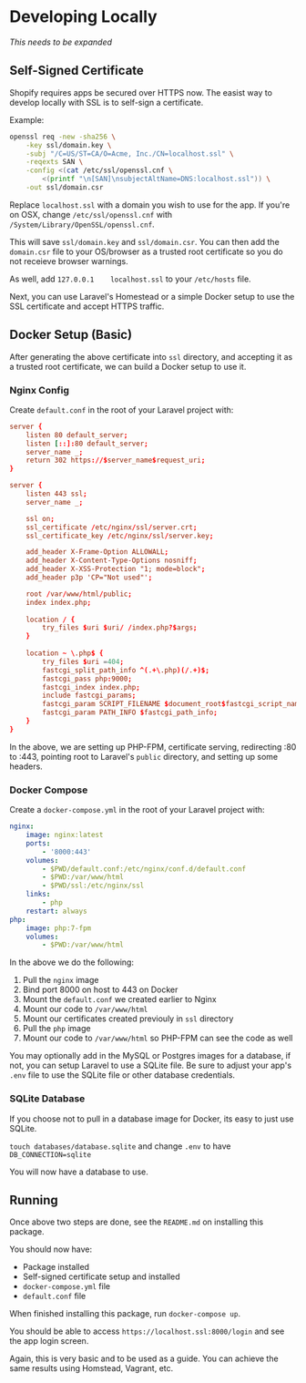 # Developing Locally

*This needs to be expanded*

## Self-Signed Certificate

Shopify requires apps be secured over HTTPS now. The easist way to develop locally with SSL is to self-sign a certificate.

Example:

```bash
openssl req -new -sha256 \
    -key ssl/domain.key \
    -subj "/C=US/ST=CA/O=Acme, Inc./CN=localhost.ssl" \
    -reqexts SAN \
    -config <(cat /etc/ssl/openssl.cnf \
        <(printf "\n[SAN]\nsubjectAltName=DNS:localhost.ssl")) \
    -out ssl/domain.csr
```

Replace `localhost.ssl` with a domain you wish to use for the app. If you're on OSX, change `/etc/ssl/openssl.cnf` with `/System/Library/OpenSSL/openssl.cnf`.

This will save `ssl/domain.key` and `ssl/domain.csr`. You can then add the `domain.csr` file to your OS/browser as a trusted root certificate so you do not receieve browser warnings.

As well, add `127.0.0.1    localhost.ssl` to your `/etc/hosts` file.

Next, you can use Laravel's Homestead or a simple Docker setup to use the SSL certificate and accept HTTPS traffic.

## Docker Setup (Basic)

After generating the above certificate into `ssl` directory, and accepting it as a trusted root certificate, we can build a Docker setup to use it.

### Nginx Config

Create `default.conf` in the root of your Laravel project with:

```conf
server {
    listen 80 default_server;
    listen [::]:80 default_server;
    server_name _;
    return 302 https://$server_name$request_uri;
}

server {
    listen 443 ssl;
    server_name _;

    ssl on;
    ssl_certificate /etc/nginx/ssl/server.crt;
    ssl_certificate_key /etc/nginx/ssl/server.key;

    add_header X-Frame-Option ALLOWALL;
    add_header X-Content-Type-Options nosniff;
    add_header X-XSS-Protection "1; mode=block";
    add_header p3p 'CP="Not used"';

    root /var/www/html/public;
    index index.php;
 
    location / {
        try_files $uri $uri/ /index.php?$args;
    }
 
    location ~ \.php$ {
        try_files $uri =404;
        fastcgi_split_path_info ^(.+\.php)(/.+)$;
        fastcgi_pass php:9000;
        fastcgi_index index.php;
        include fastcgi_params;
        fastcgi_param SCRIPT_FILENAME $document_root$fastcgi_script_name;
        fastcgi_param PATH_INFO $fastcgi_path_info;
    }
}
```

In the above, we are setting up PHP-FPM, certificate serving, redirecting :80 to :443, pointing root to Laravel's `public` directory, and setting up some headers.

### Docker Compose

Create a `docker-compose.yml` in the root of your Laravel project with:

```yaml
nginx:
    image: nginx:latest
    ports:
        - '8000:443'
    volumes:
        - $PWD/default.conf:/etc/nginx/conf.d/default.conf
        - $PWD:/var/www/html
        - $PWD/ssl:/etc/nginx/ssl
    links:
        - php
    restart: always
php:
    image: php:7-fpm
    volumes:
        - $PWD:/var/www/html
```

In the above we do the following:

1. Pull the `nginx` image
2. Bind port 8000 on host to 443 on Docker
3. Mount the `default.conf` we created earlier to Nginx
4. Mount our code to `/var/www/html`
5. Mount our certificates created previouly in `ssl` directory
6. Pull the `php` image
7. Mount our code to `/var/www/html` so PHP-FPM can see the code as well

You may optionally add in the MySQL or Postgres images for a database, if not, you can setup Laravel to use a SQLite file. Be sure to adjust your app's `.env` file to use the SQLite file or other database credentials.

### SQLite Database

If you choose not to pull in a database image for Docker, its easy to just use SQLite.

`touch databases/database.sqlite` and change `.env` to have `DB_CONNECTION=sqlite`

You will now have a database to use.

## Running

Once above two steps are done, see the `README.md` on installing this package.

You should now have:

- Package installed
- Self-signed certificate setup and installed
- `docker-compose.yml` file
- `default.conf` file

When finished installing this package, run `docker-compose up`.

You should be able to access `https://localhost.ssl:8000/login` and see the app login screen.

Again, this is very basic and to be used as a guide. You can achieve the same results using Homstead, Vagrant, etc.
